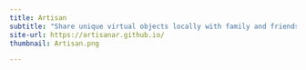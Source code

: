```yaml
---
title: Artisan
subtitle: "Share unique virtual objects locally with family and friends using Augmented Reality &emsp; &emsp; &emsp &emsp; &emsp; &emsp; &emsp; &emsp; &emsp &emsp &emsp"
site-url: https://artisanar.github.io/
thumbnail: Artisan.png

---
```

